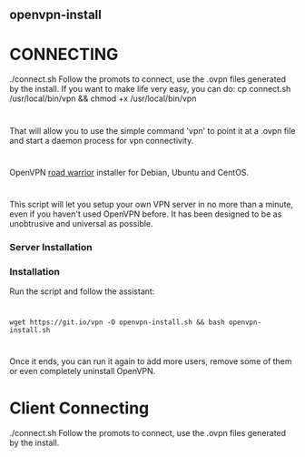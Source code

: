 ## openvpn-install

# CONNECTING
./connect.sh
Follow the promots to connect, use the .ovpn files generated by the install.
If you want to make life very easy, you can do: cp connect.sh /usr/local/bin/vpn && chmod +x /usr/local/bin/vpn
#
That will allow you to use the simple command 'vpn' to point it at a .ovpn file and start a daemon process for vpn connectivity.
#
OpenVPN [road warrior](http://en.wikipedia.org/wiki/Road_warrior_%28computing%29) installer for Debian, Ubuntu and CentOS.
#
This script will let you setup your own VPN server in no more than a minute, even if you haven't used OpenVPN before. It has been designed to be as unobtrusive and universal as possible.

### Server Installation

### Installation

Run the script and follow the assistant:
#
`wget https://git.io/vpn -O openvpn-install.sh && bash openvpn-install.sh`
#
Once it ends, you can run it again to add more users, remove some of them or even completely uninstall OpenVPN.

# Client Connecting
./connect.sh
Follow the promots to connect, use the .ovpn files generated by the install.

